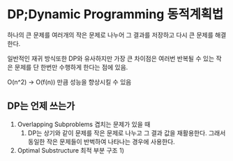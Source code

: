 # DP;Dynamic Programming 동적계획법

하나의 큰 문제를 여러개의 작은 문제로 나누어 그 결과를 저장하고 다시 큰 문제를 해결한다.

일반적인 재귀 방식또한 DP와 유사하지만 가장 큰 차이점은 여러번 반복될 수 있는 작은 문제를 단 한번만 수행하게 한다는 점에 있음.

O(n^2) -> O(f(n)) 만큼 성능을 향상시킬 수 있음

## DP는 언제 쓰는가
1) Overlapping Subproblems 겹치는 문제가 있을 때
   1) DP는 상기와 같이 문제를 작은 문제로 나누고 그 결과 값을 재활용한다. 그래서 동일한 작은 문제들이 반벅하여 나타나는 경우에 사용한다.
2) Optimal Substructure 최적 부분 구조
   1) 